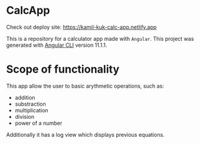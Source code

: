 # CalcApp

Check out deploy site: https://kamil-kuk-calc-app.netlify.app

This is a repository for a calculator app made with `Angular`. This project was generated with [Angular CLI](https://github.com/angular/angular-cli) version 11.1.1.

# Scope of functionality
This app allow the user to basic arythmetic operations, such as:
<ul>
  <li>addition</li>
  <li>substraction</li>
  <li>multiplication</li>
  <li>division</li>
  <li>power of a number</li>

[comment]: <> (  <li>root of any degree</li>)

[comment]: <> (  <li>power of any degree</li>)
</ul>

Additionally it has a log view which displays previous equations.
